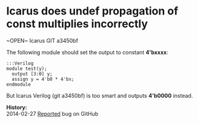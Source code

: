 
Icarus does undef propagation of const multiplies incorrectly
=============================================================

~OPEN~ Icarus GIT a3450bf

The following module should set the output to constant **4'bxxxx**:

    :::Verilog
    module test(y);
      output [3:0] y;
      assign y = 4'b0 * 4'bx;
    endmodule

But Icarus Verilog (git a3450bf) is too smart and outputs **4'b0000** instead.

**History:**  
2014-02-27 [Reported](https://github.com/steveicarus/iverilog/issues/18) bug on GitHub  

